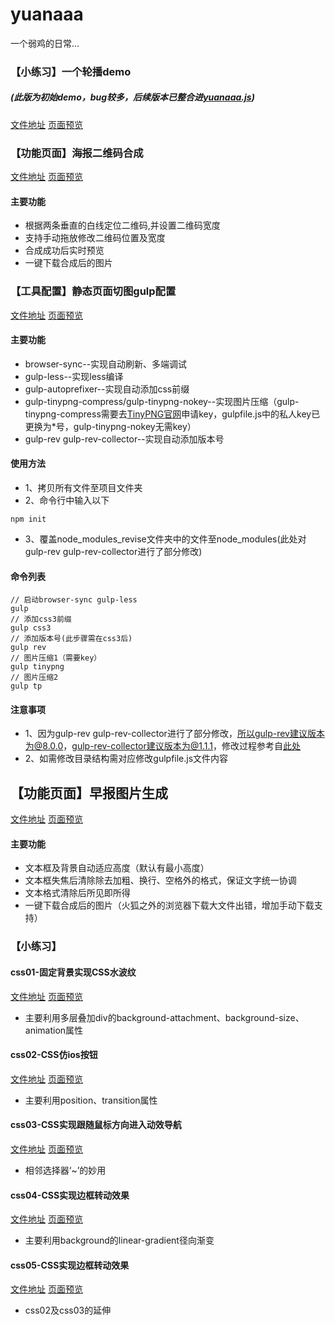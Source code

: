 # yuanaaa
一个弱鸡的日常...

### 【小练习】一个轮播demo
##### (此版为初始demo，bug较多，后续版本已整合进[yuanaaa.js](https://github.com/wuyuanaaa/yuanaaa.js))
 [文件地址](https://github.com/wuyuanaaa/yuanaaa/tree/master/slider)    [页面预览](https://wuyuanaaa.github.io/yuanaaa/slider/index.html)

### 【功能页面】海报二维码合成
[文件地址](https://github.com/wuyuanaaa/yuanaaa/tree/master/imgCompound)    [页面预览](https://wuyuanaaa.github.io/yuanaaa/imgCompound/index.html)
#### 主要功能
+ 根据两条垂直的白线定位二维码,并设置二维码宽度
+ 支持手动拖放修改二维码位置及宽度
+ 合成成功后实时预览
+ 一键下载合成后的图片

### 【工具配置】静态页面切图gulp配置
[文件地址](https://github.com/wuyuanaaa/yuanaaa/tree/master/deploy-gulp)    [页面预览](https://wuyuanaaa.github.io/yuanaaa/deploy-gulp/index.html)
#### 主要功能
+ browser-sync--实现自动刷新、多端调试
+ gulp-less--实现less编译
+ gulp-autoprefixer--实现自动添加css前缀
+ gulp-tinypng-compress/gulp-tinypng-nokey--实现图片压缩（gulp-tinypng-compress需要去[TinyPNG官网](https://tinypng.com/)申请key，gulpfile.js中的私人key已更换为*号，gulp-tinypng-nokey无需key）
+ gulp-rev gulp-rev-collector--实现自动添加版本号
#### 使用方法
- 1、拷贝所有文件至项目文件夹
- 2、命令行中输入以下
```
npm init
```
- 3、覆盖node_modules_revise文件夹中的文件至node_modules(此处对gulp-rev gulp-rev-collector进行了部分修改)
#### 命令列表
```
// 启动browser-sync gulp-less
gulp
// 添加css3前缀
gulp css3
// 添加版本号(此步骤需在css3后)
gulp rev
// 图片压缩1（需要key）
gulp tinypng
// 图片压缩2
gulp tp
```
#### 注意事项
- 1、因为gulp-rev gulp-rev-collector进行了部分修改，所以gulp-rev建议版本为@8.0.0，gulp-rev-collector建议版本为@1.1.1，修改过程参考自[此处](https://www.cnblogs.com/lakeInHeart/p/7257443.html)
- 2、如需修改目录结构需对应修改gulpfile.js文件内容

## 【功能页面】早报图片生成
[文件地址](https://github.com/wuyuanaaa/yuanaaa/tree/master/page7) [页面预览](https://wuyuanaaa.github.io/yuanaaa/page7/index.html)
#### 主要功能
+ 文本框及背景自动适应高度（默认有最小高度）
+ 文本框失焦后清除除去加粗、换行、空格外的格式，保证文字统一协调
+ 文本格式清除后所见即所得
+ 一键下载合成后的图片（火狐之外的浏览器下载大文件出错，增加手动下载支持）

### 【小练习】
#### css01-固定背景实现CSS水波纹
[文件地址](https://github.com/wuyuanaaa/yuanaaa/tree/master/css-demo/css-01)    [页面预览](https://wuyuanaaa.github.io/yuanaaa/css-demo/css-01/index.html)
+ 主要利用多层叠加div的background-attachment、background-size、animation属性
#### css02-CSS仿ios按钮
[文件地址](https://github.com/wuyuanaaa/yuanaaa/tree/master/css-demo/css-02)    [页面预览](https://wuyuanaaa.github.io/yuanaaa/css-demo/css-02/index.html)
+ 主要利用position、transition属性
#### css03-CSS实现跟随鼠标方向进入动效导航
[文件地址](https://github.com/wuyuanaaa/yuanaaa/tree/master/css-demo/css-03)    [页面预览](https://wuyuanaaa.github.io/yuanaaa/css-demo/css-03/index.html)
+ 相邻选择器‘~’的妙用
#### css04-CSS实现边框转动效果
[文件地址](https://github.com/wuyuanaaa/yuanaaa/tree/master/css-demo/css-04)    [页面预览](https://wuyuanaaa.github.io/yuanaaa/css-demo/css-04/index.html)
+ 主要利用background的linear-gradient径向渐变
#### css05-CSS实现边框转动效果
[文件地址](https://github.com/wuyuanaaa/yuanaaa/tree/master/css-demo/css-05)    [页面预览](https://wuyuanaaa.github.io/yuanaaa/css-demo/css-05/index.html)
+ css02及css03的延伸
